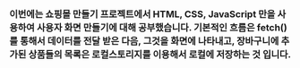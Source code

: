 ### 이번에는 쇼핑몰 만들기 프로젝트에서 HTML, CSS, JavaScript 만을 사용하여 사용자 화면 만들기에 대해 공부했습니다. 기본적인 흐름은 fetch()를 통해서 데이터를 전달 받은 다음, 그것을 화면에 나타내고, 장바구니에 추가된 상품들의 목록은 로컬스토리지를 이용해서 로컬에 저장하는 것 입니다.

